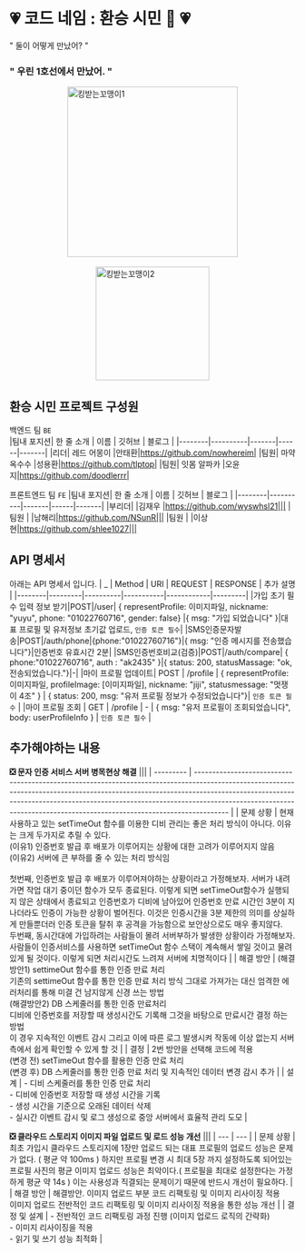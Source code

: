 # 💗 코드 네임 : 환승 시민 🚆 💗

" 둘이 어떻게 만났어? "

### " 우린 1호선에서 만났어. "

<img alt="킹받는꼬맹이1" style="display: block; margin:0 auto; width:300px" src="https://res.cloudinary.com/dtkt6x68f/image/upload/v1668988410/github/60dcb93b1c5f46364f60f488b70aff9e_res_pwjpia.jpg"> <br>
<img alt="킹받는꼬맹이2" style="display: block; margin:0 auto; width:200px" src="https://res.cloudinary.com/dtkt6x68f/image/upload/v1668989263/github/3f394bc730abad7b4a07afa44112a444_res_agshcz.jpg">

## 환승 시민 프로젝트 구성원

백엔드 팀 `BE`  
|팀내 포지션| 한 줄 소개 | 이름 | 깃허브 | 블로그 |
|--------|----------|-------|------|-------|
|리더| 레드 어몽이 |안태환|https://github.com/nowhereim|
|팀원| 마약 옥수수 |성용환|https://github.com/tlptop|
|팀원| 잇몸 알파카 |오윤지|https://github.com/doodlerrr|

프론트엔드 팀 `FE`
|팀내 포지션| 한 줄 소개 | 이름 | 깃허브 | 블로그 |
|--------|----------|-------|------|-------|
|부리더| |김재우 |https://github.com/wyswhsl21|||
|팀원 | |남해리|https://github.com/NSunR|||
|팀원 | |이상현|https://github.com/shlee1027|||

## API 명세서

아래는 API 명세서 입니다.
| \_ | Method | URI | REQUEST | RESPONSE | 추가 설명 |
|--------|---------|----------|-----------|------------|---------|
|가입 초기 필수 입력 정보 받기|POST|/user| { representProfile: 이미지파일, nickname: "yuyu", phone: "01022760716", gender: false} |{ msg: "가입 되었습니다" }|대표 프로필 및 유저정보 초기값 업로드, `인증 토큰 필수`|
|SMS인증문자발송|POST|/auth/phone|{phone:"01022760716"}|{ msg: "인증 메시지를 전송했습니다"}|인증번호 유효시간 2분|
|SMS인증번호비교(검증)|POST|/auth/compare| { phone:"01022760716", auth : "ak2435" }|{ status: 200, statusMassage: "ok, 전송되었습니다."}|-|
|마이 프로필 업데이트| POST | /profile | { representProfile: 이미지파일, profileImage: [이미지파일], nickname: "jiji", statusmessage: "멋쟁이 4조" } | { status: 200, msg: "유저 프로필 정보가 수정되었습니다"}| `인증 토큰 필수` |
|마이 프로필 조회 | GET | /profile | - | { msg: "유저 프로필이 조회되었습니다", body: userProfileInfo } | `인증 토큰 필수` |

## 추가해야하는 내용

**❎ 문자 인증 서비스 서버 병목현상 해결**
|||
| --------- | --------------------------------------------------------------------------------------------------------------------------------------------------------------------------------------------------------------------------------------------------------------------------------------------------------------------------------- |
| 문제 상황 | 현재 사용하고 있는 setTimeOut 함수를 이용한 디비 관리는 좋은 처리 방식이 아니다. 이유는 크게 두가지로 추릴 수 있다. <br>(이유1) 인증번호 발급 후 배포가 이루어지는 상황에 대한 고려가 이루어지지 않음<br>(이유2) 서버에 큰 부하를 줄 수 있는 처리 방식임<br><br>첫번째, 인증번호 발급 후 배포가 이루어져야하는 상황이라고 가정해보자. 서버가 내려가면 작업 대기 중이던 함수가 모두 종료된다. 이렇게 되면 setTimeOut함수가 실행되지 않은 상태에서 종료되고 인증번호가 디비에 남아있어 인증번호 만료 시간인 3분이 지나더라도 인증이 가능한 상황이 벌어진다. 이것은 인증시간을 3분 제한의 의미를 상실하게 만들뿐더러 인증 토큰을 탈취 후 공격을 가능함으로 보안상으로도 매우 좋지않다. <br>두번째, 동시간대에 가입하려는 사람들이 몰려 서버부하가 발생한 상황이라 가정해보자. 사람들이 인증서비스를 사용하면 setTimeOut 함수 스택이 계속해서 쌓일 것이고 물려있게 될 것이다. 이렇게 되면 처리시간도 느려져 서버에 치명적이다 |
| 해결 방안 | (해결방안1) settimeOut 함수를 통한 인증 만료 처리 <br> 기존의 settimeOut 함수를 통한 인증 만료 처리 방식 그대로 가져가는 대신 엄격한 에러처리를 통해 미결 건 남지않게 신경 쓰는 방법<br>(해결방안2) DB 스케줄러를 통한 인증 만료처리<br>디비에 인증번호를 저장할 때 생성시간도 기록해 그것을 바탕으로 만료시간 결정 하는 방법<br>이 경우 지속적인 이벤트 감시 그리고 이에 따른 로그 발생시켜 작동에 이상 없는지 서버측에서 쉽게 확인할 수 있게 할 것 |
| 결정 | 2번 방안을 선택해 코드에 적용 <br>(변경 전) setTimeOut 함수를 활용한 인증 만료 처리 <br> (변경 후) DB 스케줄러를 통한 인증 만료 처리 및 지속적인 데이터 변경 감시 추가 |
| 설계 | - 디비 스케줄러를 통한 인증 만료 처리 <br>- 디비에 인증번호 저장할 때 생성 시간을 기록<br>- 생성 시간을 기준으로 오래된 데이터 삭제<br>- 실시간 이벤트 감시 및 로그 생성으로 중앙 서버에서 효율적 관리 도모 |

**❎ 클라우드 스토리지 이미지 파일 업로드 및 로드 성능 개선**
|||
| --- | --- |
| 문제 상황 | 최초 가입시 클라우드 스토리지에 1장만 업로드 되는 대표 프로필의 업로드 성능은 문제가 없다. ( 평균 약 100ms ) 하지만 프로필 변경 시 최대 5장 까지 설정하도록 되어있는 프로필 사진의 평균 이미지 업로드 성능은 최악이다.( 프로필을 최대로 설정한다는 가정 하게 평균 약 14s ) 이는 사용성과 직결되는 문제이기 때문에 반드시 개선이 필요하다. |
| 해결 방안 | 해결방안. 이미지 업로드 부분 코드 리팩토링 및 이미지 리사이징 적용<br>이미지 업로드 전반적인 코드 리팩토링 및 이미지 리사이징 적용을 통한 성능 개선 |
| 결정 및 설계 | - 전반적인 코드 리팩토링 과정 진행 (이미지 업로드 로직의 간략화)<br>- 이미지 리사이징을 적용<br>- 읽기 및 쓰기 성능 최적화 |
